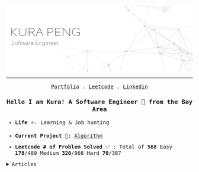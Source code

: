 
![image](./image/banner.jpg)

<hr/>

<p align="center">
  <samp>
    <a href="http://sayakura.github.io/">Portfolio</a> .
    <a href="https://leetcode.com/midokura/">Leetcode</a> .
    <a href="https://www.linkedin.com/in/kurapeng/">Linkedin</a>
  </samp>
</p>


<h3 align="center">
  <samp>
    Hello I am Kura!  
    A Software Engineer 🤖️ from the Bay Area
  </samp>
</h3>
<samp>
  
- **Life** ⭐: Learning & Job hunting


- **Current Project** 📘: [Algorithm](https://github.com/sayakura/AlgoCollection) 


- **Leetcode # of Problem Solved** ✅ : Total of **568**     Easy **178**/480 Medium **320**/968 Hard **70**/387
  
<details>
  <summary><samp>Articles</samp></summary>
  
- [Leetcode Contest 237](https://sayakura.github.io/posts/lcwc237/)
 
</detail>
 
---

![Kura's GitHub stats](https://github-readme-stats.vercel.app/api?username=kura&show_icons=true&theme=buefy&include_all_commits=true)

[![Top Langs](https://github-readme-stats.vercel.app/api/top-langs/?username=sayakura&layout=compact&theme=buefy)](https://sayakura.github.io/)

[![Kura's weekly breakdown](https://github-readme-stats.vercel.app/api/wakatime?username=sayakura&theme=buefy)](https://sayakura.github.io/)
